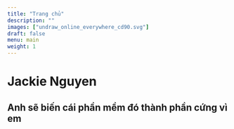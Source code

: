 ```yaml
---
title: "Trang chủ"
description: ""
images: ["undraw_online_everywhere_cd90.svg"]
draft: false
menu: main
weight: 1
---
```


# Jackie Nguyen
## Anh sẽ biến cái phần mềm đó thành phần cứng vì em
